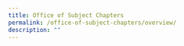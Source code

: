 ```yaml
---
title: Office of Subject Chapters
permalink: /office-of-subject-chapters/overview/
description: ""
---
```


